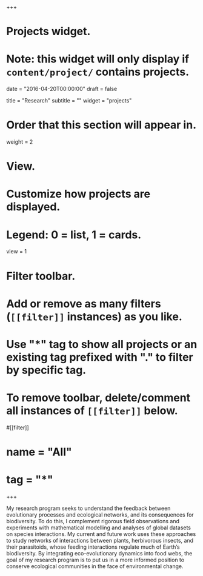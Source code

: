 +++
# Projects widget.
# Note: this widget will only display if `content/project/` contains projects.

date = "2016-04-20T00:00:00"
draft = false

title = "Research"
subtitle = ""
widget = "projects"

# Order that this section will appear in.
weight = 2

# View.
# Customize how projects are displayed.
# Legend: 0 = list, 1 = cards.
view = 1

# Filter toolbar.
# Add or remove as many filters (`[[filter]]` instances) as you like.
# Use "*" tag to show all projects or an existing tag prefixed with "." to filter by specific tag.
# To remove toolbar, delete/comment all instances of `[[filter]]` below.
#[[filter]]
#  name = "All"
#  tag = "*"	

+++

My research program seeks to understand the feedback between evolutionary processes and ecological networks, and its consequences for biodiversity. To do this, I complement rigorous field observations and experiments with mathematical modelling and analyses of global datasets on species interactions. My current and future work uses these approaches to study networks of interactions between plants, herbivorous insects, and their parasitoids, whose feeding interactions regulate much of Earth’s biodiversity. By integrating eco-evolutionary dynamics into food webs, the goal of my research program is to put us in a more informed position to conserve ecological communities in the face of environmental change.
